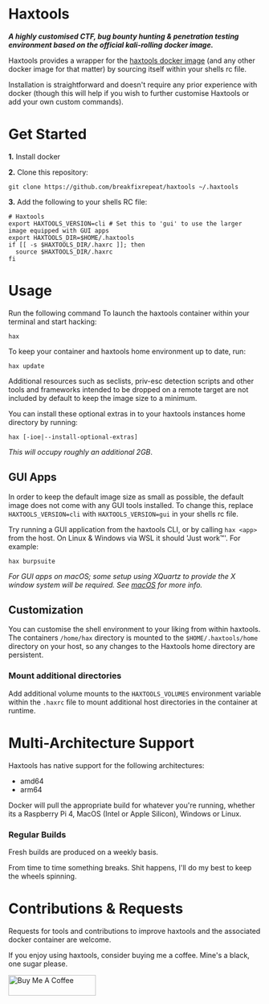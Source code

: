 # Haxtools

***A highly customised CTF, bug bounty hunting & penetration testing environment based on the official kali-rolling docker image.***

Haxtools provides a wrapper for the [haxtools docker image](https://hub.docker.com/repository/docker/infosux/haxtools/general) (and any other docker image for that matter) by sourcing itself within your shells rc file.

Installation is straightforward and doesn't require any prior experience with docker (though this will help if you wish to further customise Haxtools or add your own custom commands).

# Get Started
**1.** Install docker

**2.** Clone this repository:
```
git clone https://github.com/breakfixrepeat/haxtools ~/.haxtools
```

**3.** Add the following to your shells RC file:
```
# Haxtools
export HAXTOOLS_VERSION=cli # Set this to 'gui' to use the larger image equipped with GUI apps
export HAXTOOLS_DIR=$HOME/.haxtools
if [[ -s $HAXTOOLS_DIR/.haxrc ]]; then
  source $HAXTOOLS_DIR/.haxrc
fi
```

# Usage

Run the following command To launch the haxtools container within your terminal and start hacking:

```
hax
```

To keep your container and haxtools home environment up to date, run:

```
hax update
```

Additional resources such as seclists, priv-esc detection scripts and other tools and frameworks intended to be dropped on a remote target are not included by default to keep the image size to a minimum.

You can install these optional extras in to your haxtools instances home directory by running:

```
hax [-ioe|--install-optional-extras]
```
*This will occupy roughly an additional 2GB*.

## GUI Apps

In order to keep the default image size as small as possible, the default image does not come with any GUI tools installed. To change this, replace `HAXTOOLS_VERSION=cli` with `HAXTOOLS_VERSION=gui` in your shells rc file.

Try running a GUI application from the haxtools CLI, or by calling `hax <app>` from the host. On Linux & Windows via WSL it should 'Just work™'. For example:

```
hax burpsuite
```

*For GUI apps on macOS; some setup using XQuartz to provide the X window system will be required. See [macOS](docs/macOS.md) for more info.*

## Customization

You can customise the shell environment to your liking from within haxtools. The containers `/home/hax` directory is mounted to the `$HOME/.haxtools/home` directory on your host, so any changes to the Haxtools home directory are persistent.

### Mount additional directories

Add additional volume mounts to the `HAXTOOLS_VOLUMES` environment variable within the `.haxrc` file to mount additional host directories in the container at runtime.


# Multi-Architecture Support

Haxtools has native support for the following architectures:

* amd64
* arm64

Docker will pull the appropriate build for whatever you're running, whether its a Raspberry Pi 4, MacOS (Intel or Apple Silicon), Windows or Linux.

### Regular Builds

Fresh builds are produced on a weekly basis.

From time to time something breaks. Shit happens, I'll do my best to keep the wheels spinning.


# Contributions & Requests

Requests for tools and contributions to improve haxtools and the associated docker container are welcome.

If you enjoy using haxtools, consider buying me a coffee. Mine's a black, one sugar please.

<a href="https://www.buymeacoffee.com/breakfixrepeat" target="_blank"><img src="https://cdn.buymeacoffee.com/buttons/default-orange.png" alt="Buy Me A Coffee" height="41" width="174"></a>
